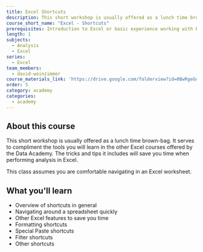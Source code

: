 ```yaml
---
title: Excel Shortcuts
description: This short workshop is usually offered as a lunch time brown-bag. It serves to compliment the tools you will learn in the other Excel courses offered by the Data Academy. The tricks and tips it includes will save you time when performing analysis in Excel.
course_short_name: "Excel - Shortcuts"
prerequisites: Introduction to Excel or basic experience working with Excel
length: 1
subjects:
  - Analysis
  - Excel
series:
  - Excel
team_members:
  - david-weinzimmer
course_materials_link: 'https://drive.google.com/folderview?id=0BwRgeGq-b8f9Mm1wOWtoWFpCTnM&usp=sharing'
order: 5
category: academy
categories:
  - academy
---
```



## About this course

This short workshop is usually offered as a lunch time brown-bag. It serves to compliment the tools you will learn in the other Excel courses offered by the Data Academy. The tricks and tips it includes will save you time when performing analysis in Excel.

This class assumes you are comfortable navigating in an Excel worksheet.

## What you'll learn

* Overview of shortcuts in general
* Navigating around a spreadsheet quickly
* Other Excel features to save you time
* Formatting shortcuts
* Special Paste shortcuts
* Filter shortcuts
* Other shortcuts